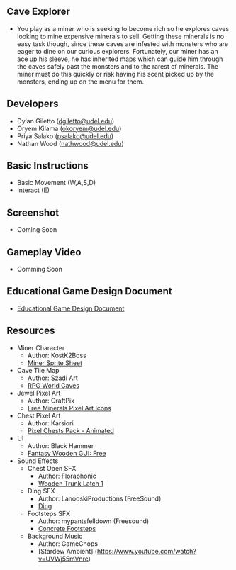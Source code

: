 ## Cave Explorer
- You play as a miner who is seeking to become rich so he explores caves looking to mine expensive minerals to sell. Getting these minerals is no easy task though, since these caves are infested with monsters who are eager to dine on our curious explorers. Fortunately, our miner has an ace up his sleeve, he has inherited maps which can guide him through the caves safely past the monsters and to the rarest of minerals. The miner must do this quickly or risk having his scent picked up by the monsters, ending up on the menu for them.
## Developers
- Dylan Giletto (dgiletto@udel.edu)
- Oryem Kilama (okoryem@udel.edu)
- Priya Salako (psalako@udel.edu)
- Nathan Wood (nathwood@udel.edu)
## Basic Instructions
- Basic Movement (W,A,S,D)
- Interact (E)
## Screenshot
- Coming Soon
## Gameplay Video
- Comming Soon
## Educational Game Design Document
- [Educational Game Design Document](Docs/EGDD.md)
## Resources
- Miner Character
  - Author: KostK2Boss
  - [Miner Sprite Sheet](https://www.deviantart.com/kostk2boss/art/custom-miner-sprites-252465211)
- Cave Tile Map
  - Author: Szadi Art
  - [RPG World Caves](https://assetstore.unity.com/packages/2d/environments/rpg-worlds-caves-167274)
- Jewel Pixel Art
  - Author: CraftPix
  - [Free Minerals Pixel Art Icons](https://assetstore.unity.com/packages/2d/gui/icons/free-minerals-pixel-art-icons-196216)
- Chest Pixel Art
  - Author: Karsiori
  - [Pixel Chests Pack - Animated](https://assetstore.unity.com/packages/2d/environments/pixel-chests-pack-animated-263923)
- UI
  - Author: Black Hammer
  - [Fantasy Wooden GUI: Free](https://assetstore.unity.com/packages/2d/gui/fantasy-wooden-gui-free-103811)
- Sound Effects
  - Chest Open SFX
    - Author: Floraphonic
    - [Wooden Trunk Latch 1](https://pixabay.com/sound-effects/wooden-trunk-latch-1-183944/)
  - Ding SFX
    - Author: LanooskiProductions (FreeSound)
    - [Ding](https://pixabay.com/sound-effects/ding-101377/)
  - Footsteps SFX
    - Author: mypantsfelldown (Freesound)
    - [Concrete Footsteps](https://pixabay.com/sound-effects/concrete-footsteps-6752/)
  - Background Music
    - Author: GameChops
    - [Stardew Ambient] (https://www.youtube.com/watch?v=UVWj55mVnrc)